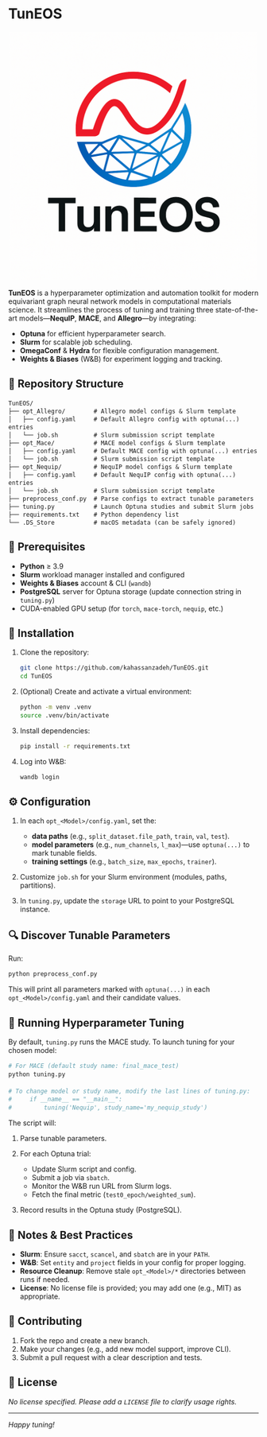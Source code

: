 # TunEOS
<p align="center">
  <img src="logo.png" width="500" alt="TunEOS logo">
</p>

**TunEOS** is a hyperparameter optimization and automation toolkit for modern equivariant graph neural network models in computational materials science. It streamlines the process of tuning and training three state-of-the-art models—**NequIP**, **MACE**, and **Allegro**—by integrating:

* **Optuna** for efficient hyperparameter search.
* **Slurm** for scalable job scheduling.
* **OmegaConf** & **Hydra** for flexible configuration management.
* **Weights & Biases** (W\&B) for experiment logging and tracking.

## 📂 Repository Structure

```
TunEOS/
├── opt_Allegro/        # Allegro model configs & Slurm template
│   ├── config.yaml     # Default Allegro config with optuna(...) entries
│   └── job.sh          # Slurm submission script template
├── opt_Mace/           # MACE model configs & Slurm template
│   ├── config.yaml     # Default MACE config with optuna(...) entries
│   └── job.sh          # Slurm submission script template
├── opt_Nequip/         # NequIP model configs & Slurm template
│   ├── config.yaml     # Default NequIP config with optuna(...) entries
│   └── job.sh          # Slurm submission script template
├── preprocess_conf.py  # Parse configs to extract tunable parameters
├── tuning.py           # Launch Optuna studies and submit Slurm jobs
├── requirements.txt    # Python dependency list
└── .DS_Store           # macOS metadata (can be safely ignored)
```

## 🔧 Prerequisites

* **Python** ≥ 3.9
* **Slurm** workload manager installed and configured
* **Weights & Biases** account & CLI (`wandb`)
* **PostgreSQL** server for Optuna storage (update connection string in `tuning.py`)
* CUDA-enabled GPU setup (for `torch`, `mace-torch`, `nequip`, etc.)

## 🚀 Installation

1. Clone the repository:

   ```bash
   git clone https://github.com/kahassanzadeh/TunEOS.git
   cd TunEOS
   ```
2. (Optional) Create and activate a virtual environment:

   ```bash
   python -m venv .venv
   source .venv/bin/activate
   ```
3. Install dependencies:

   ```bash
   pip install -r requirements.txt
   ```
4. Log into W\&B:

   ```bash
   wandb login
   ```

## ⚙️ Configuration

1. In each `opt_<Model>/config.yaml`, set the:

   * **data paths** (e.g., `split_dataset.file_path`, `train`, `val`, `test`).
   * **model parameters** (e.g., `num_channels`, `l_max`)—use `optuna(...)` to mark tunable fields.
   * **training settings** (e.g., `batch_size`, `max_epochs`, `trainer`).
2. Customize `job.sh` for your Slurm environment (modules, paths, partitions).
3. In `tuning.py`, update the `storage` URL to point to your PostgreSQL instance.

## 🔍 Discover Tunable Parameters

Run:

```bash
python preprocess_conf.py
```

This will print all parameters marked with `optuna(...)` in each `opt_<Model>/config.yaml` and their candidate values.

## 🎯 Running Hyperparameter Tuning

By default, `tuning.py` runs the MACE study. To launch tuning for your chosen model:

```bash
# For MACE (default study name: final_mace_test)
python tuning.py

# To change model or study name, modify the last lines of tuning.py:
#     if __name__ == "__main__":
#         tuning('Nequip', study_name='my_nequip_study')
```

The script will:

1. Parse tunable parameters.
2. For each Optuna trial:

   * Update Slurm script and config.
   * Submit a job via `sbatch`.
   * Monitor the W\&B run URL from Slurm logs.
   * Fetch the final metric (`test0_epoch/weighted_sum`).
3. Record results in the Optuna study (PostgreSQL).

## 📝 Notes & Best Practices

* **Slurm**: Ensure `sacct`, `scancel`, and `sbatch` are in your `PATH`.
* **W\&B**: Set `entity` and `project` fields in your config for proper logging.
* **Resource Cleanup**: Remove stale `opt_<Model>/*` directories between runs if needed.
* **License**: No license file is provided; you may add one (e.g., MIT) as appropriate.

## 🤝 Contributing

1. Fork the repo and create a new branch.
2. Make your changes (e.g., add new model support, improve CLI).
3. Submit a pull request with a clear description and tests.

## 📄 License

*No license specified. Please add a `LICENSE` file to clarify usage rights.*

---

*Happy tuning!*
